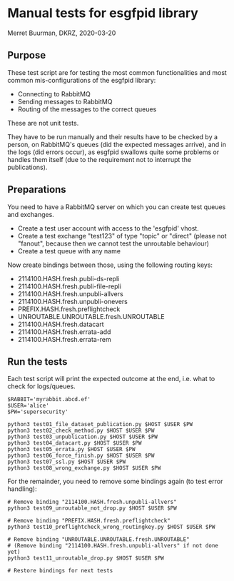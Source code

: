 Manual tests for esgfpid library
=====================================


Merret Buurman, DKRZ, 2020-03-20


Purpose
-----------

These test script are for testing the most common functionalities
and most common mis-configurations of the esgfpid library:

* Connecting to RabbitMQ
* Sending messages to RabbitMQ
* Routing of the messages to the correct queues

These are not unit tests.

They have to be run manually and their results have to be checked
by a person, on RabbitMQ's queues (did the expected messages arrive),
and in the logs (did errors occur), as esgfpid swallows quite some
problems or handles them itself (due to the requirement not to interrupt
the publications).

Preparations
---------------

You need to have a RabbitMQ server on which you can create test queues and
exchanges.

* Create a test user account with access to the 'esgfpid' vhost.
* Create a test exchange "test123" of type "topic" or "direct" (please
  not "fanout", because then we cannot test the unroutable behaviour)
* Create a test queue with any name

Now create bindings between those, using the following routing keys:

* 2114100.HASH.fresh.publi-ds-repli
* 2114100.HASH.fresh.publi-file-repli
* 2114100.HASH.fresh.unpubli-allvers
* 2114100.HASH.fresh.unpubli-onevers
* PREFIX.HASH.fresh.preflightcheck
* UNROUTABLE.UNROUTABLE.fresh.UNROUTABLE
* 2114100.HASH.fresh.datacart
* 2114100.HASH.fresh.errata-add
* 2114100.HASH.fresh.errata-rem 

Run the tests
----------------

Each test script will print the expected outcome at the end, i.e. what
to check for logs/queues.


```
$RABBIT='myrabbit.abcd.ef'
$USER='alice'
$PW='supersecurity'

python3 test01_file_dataset_publication.py $HOST $USER $PW
python3 test02_check_method.py $HOST $USER $PW
python3 test03_unpublication.py $HOST $USER $PW
python3 test04_datacart.py $HOST $USER $PW
python3 test05_errata.py $HOST $USER $PW
python3 test06_force_finish.py $HOST $USER $PW
python3 test07_ssl.py $HOST $USER $PW
python3 test08_wrong_exchange.py $HOST $USER $PW

```

For the remainder, you need to remove some bindings again (to test error handling):

```
# Remove binding "2114100.HASH.fresh.unpubli-allvers"
python3 test09_unroutable_not_drop.py $HOST $USER $PW

# Remove binding "PREFIX.HASH.fresh.preflightcheck"
python3 test10_preflightcheck_wrong_routingkey.py $HOST $USER $PW

# Remove binding "UNROUTABLE.UNROUTABLE.fresh.UNROUTABLE"
# (Remove binding "2114100.HASH.fresh.unpubli-allvers" if not done yet)
python3 test11_unroutable_drop.py $HOST $USER $PW

# Restore bindings for next tests

```